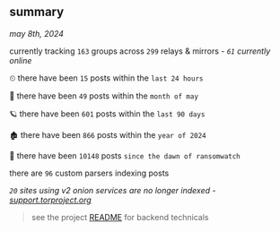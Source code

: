 
## summary
_may 8th, 2024_

currently tracking `163` groups across `299` relays & mirrors - _`61` currently online_

⏲ there have been `15` posts within the `last 24 hours`

🦈 there have been `49` posts within the `month of may`

🪐 there have been `601` posts within the `last 90 days`

🏚 there have been `866` posts within the `year of 2024`

🦕 there have been `10148` posts `since the dawn of ransomwatch`

there are `96` custom parsers indexing posts

_`20` sites using v2 onion services are no longer indexed - [support.torproject.org](https://support.torproject.org/onionservices/v2-deprecation/)_

> see the project [README](https://github.com/joshhighet/ransomwatch#ransomwatch--) for backend technicals
